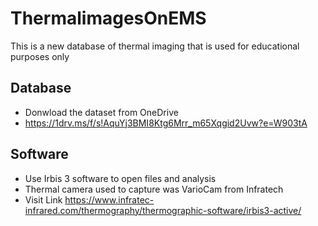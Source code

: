 # ThermalimagesOnEMS
This is a new database of thermal imaging that is used for educational purposes only

## Database 
- Donwload the dataset from OneDrive
- https://1drv.ms/f/s!AquYj3BMI8Ktg6Mrr_m65Xqgid2Uvw?e=W903tA
## Software
- Use Irbis 3 software to open files and analysis
- Thermal camera used to capture was VarioCam from Infratech
- Visit Link https://www.infratec-infrared.com/thermography/thermographic-software/irbis3-active/ 
